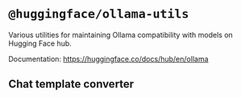 # `@huggingface/ollama-utils`

Various utilities for maintaining Ollama compatibility with models on Hugging Face hub.

Documentation: https://huggingface.co/docs/hub/en/ollama

## Chat template converter


